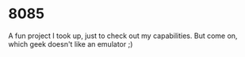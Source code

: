 # 8085
A fun project I took up, just to check out my capabilities. But come on, which geek doesn't like an emulator ;)
